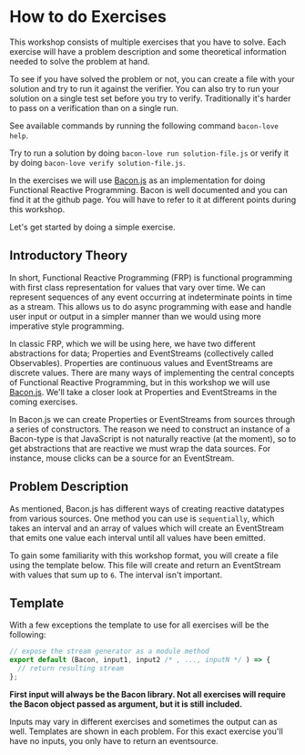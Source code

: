 # How to do Exercises

This workshop consists of multiple exercises that you have to solve. Each exercise
will have a problem description and some theoretical information
needed to solve the problem at hand.

To see if you have solved the problem or not, you can create a file with your solution
and try to run it against the verifier. You can also try to run your solution on a single
test set before you try to verify. Traditionally it's harder to pass on a verification than
on a single run.

See available commands by running the following command `bacon-love help`.

Try to run a solution by doing ```bacon-love run solution-file.js``` or verify it by
doing ```bacon-love verify solution-file.js```.

In the exercises we will use [Bacon.js](https://github.com/baconjs/bacon.js)
as an implementation for doing Functional Reactive Programming. Bacon is well
documented and you can find it at the github page. You will have to refer to
it at different points during this workshop.

Let's get started by doing a simple exercise.

## Introductory Theory

In short, Functional Reactive Programming (FRP) is functional programming with
first class representation for values that vary over time. We can represent
sequences of any event occurring at indeterminate points in time as a stream.
This allows us to do async programming with ease and handle user input or
output in a simpler manner than we would using more imperative style
programming.

In classic FRP, which we will be using here, we have two different
abstractions for data; Properties and EventStreams (collectively called
Observables). Properties are continuous values and EventStreams are discrete
values. There are many ways of implementing the central concepts of Functional
Reactive Programming, but in this workshop we will use
[Bacon.js](https://github.com/baconjs/bacon.js). We'll take a closer look at
Properties and EventStreams in the coming exercises.

In Bacon.js we can create Properties or EventStreams from sources through a
series of constructors. The reason we need to construct an instance of a
Bacon-type is that JavaScript is not naturally reactive (at the moment), so to
get abstractions that are reactive we must wrap the data sources. For
instance, mouse clicks can be a source for an EventStream.

## Problem Description

As mentioned, Bacon.js has different ways of creating reactive datatypes from
various sources. One method you can use is `sequentially`, which takes an
interval and an array of values which will create an EventStream that emits
one value each interval until all values have been emitted.

To gain some familiarity with this workshop format, you will create a file
using the template below. This file will create and return an EventStream with
values that sum up to `6`. The interval isn't important.

## Template

With a few exceptions the template to use for all exercises will be the following:

```javascript
// expose the stream generator as a module method
export default (Bacon, input1, input2 /* , ..., inputN */ ) => {
  // return resulting stream
};
```

**First input will always be the Bacon library. Not all exercises will require the
Bacon object passed as argument, but it is still included.**

Inputs may vary in different exercises and sometimes the output can as well. Templates
are shown in each problem. For this exact exercise you'll have no inputs, you only
have to return an eventsource.